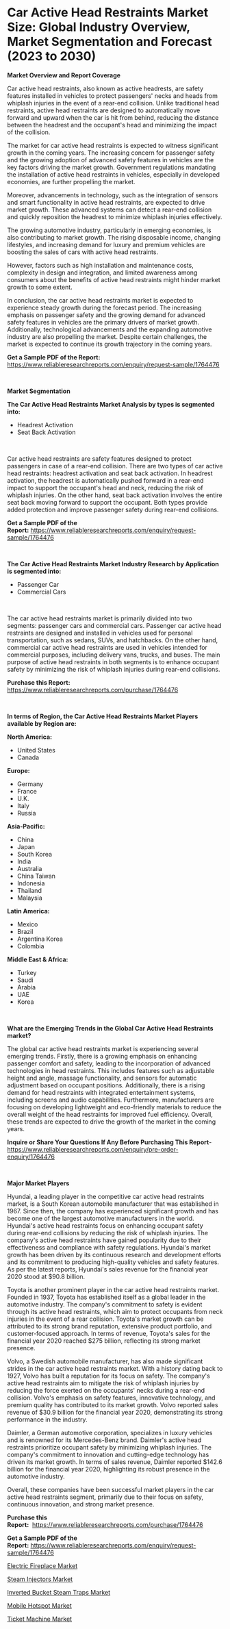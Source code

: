 <p><h1>Car Active Head Restraints Market Size: Global Industry Overview, Market Segmentation and Forecast (2023 to 2030)</h1></p><p><strong>Market Overview and Report Coverage</strong></p>
<p><p>Car active head restraints, also known as active headrests, are safety features installed in vehicles to protect passengers' necks and heads from whiplash injuries in the event of a rear-end collision. Unlike traditional head restraints, active head restraints are designed to automatically move forward and upward when the car is hit from behind, reducing the distance between the headrest and the occupant's head and minimizing the impact of the collision.</p><p>The market for car active head restraints is expected to witness significant growth in the coming years. The increasing concern for passenger safety and the growing adoption of advanced safety features in vehicles are the key factors driving the market growth. Government regulations mandating the installation of active head restraints in vehicles, especially in developed economies, are further propelling the market.</p><p>Moreover, advancements in technology, such as the integration of sensors and smart functionality in active head restraints, are expected to drive market growth. These advanced systems can detect a rear-end collision and quickly reposition the headrest to minimize whiplash injuries effectively.</p><p>The growing automotive industry, particularly in emerging economies, is also contributing to market growth. The rising disposable income, changing lifestyles, and increasing demand for luxury and premium vehicles are boosting the sales of cars with active head restraints.</p><p>However, factors such as high installation and maintenance costs, complexity in design and integration, and limited awareness among consumers about the benefits of active head restraints might hinder market growth to some extent.</p><p>In conclusion, the car active head restraints market is expected to experience steady growth during the forecast period. The increasing emphasis on passenger safety and the growing demand for advanced safety features in vehicles are the primary drivers of market growth. Additionally, technological advancements and the expanding automotive industry are also propelling the market. Despite certain challenges, the market is expected to continue its growth trajectory in the coming years.</p></p>
<p><strong>Get a Sample PDF of the Report:</strong> <a href="https://www.reliableresearchreports.com/enquiry/request-sample/1764476">https://www.reliableresearchreports.com/enquiry/request-sample/1764476</a></p>
<p>&nbsp;</p>
<p><strong>Market Segmentation</strong></p>
<p><strong>The Car Active Head Restraints Market Analysis by types is segmented into:</strong></p>
<p><ul><li>Headrest Activation</li><li>Seat Back Activation</li></ul></p>
<p>&nbsp;</p>
<p><p>Car active head restraints are safety features designed to protect passengers in case of a rear-end collision. There are two types of car active head restraints: headrest activation and seat back activation. In headrest activation, the headrest is automatically pushed forward in a rear-end impact to support the occupant's head and neck, reducing the risk of whiplash injuries. On the other hand, seat back activation involves the entire seat back moving forward to support the occupant. Both types provide added protection and improve passenger safety during rear-end collisions.</p></p>
<p><strong>Get a Sample PDF of the Report:</strong>&nbsp;<a href="https://www.reliableresearchreports.com/enquiry/request-sample/1764476">https://www.reliableresearchreports.com/enquiry/request-sample/1764476</a></p>
<p>&nbsp;</p>
<p><strong>The Car Active Head Restraints Market Industry Research by Application is segmented into:</strong></p>
<p><ul><li>Passenger Car</li><li>Commercial Cars</li></ul></p>
<p>&nbsp;</p>
<p><p>The car active head restraints market is primarily divided into two segments: passenger cars and commercial cars. Passenger car active head restraints are designed and installed in vehicles used for personal transportation, such as sedans, SUVs, and hatchbacks. On the other hand, commercial car active head restraints are used in vehicles intended for commercial purposes, including delivery vans, trucks, and buses. The main purpose of active head restraints in both segments is to enhance occupant safety by minimizing the risk of whiplash injuries during rear-end collisions.</p></p>
<p><strong>Purchase this Report:</strong>&nbsp; <a href="https://www.reliableresearchreports.com/purchase/1764476">https://www.reliableresearchreports.com/purchase/1764476</a></p>
<p>&nbsp;</p>
<p><strong>In terms of Region, the Car Active Head Restraints Market Players available by Region are:</strong></p>
<p>
    <p> <strong> North America: </strong>
        <ul>
            <li>United States</li>
            <li>Canada</li>
        </ul>
        </p> 
    <p> <strong> Europe: </strong>
        <ul>
            <li>Germany</li>
            <li>France</li>
            <li>U.K.</li>
            <li>Italy</li>
            <li>Russia</li>
        </ul>
        </p> 
    <p> <strong> Asia-Pacific: </strong>
        <ul>
            <li>China</li>
            <li>Japan</li>
            <li>South Korea</li>
            <li>India</li>
            <li>Australia</li>
            <li>China Taiwan</li>
            <li>Indonesia</li>
            <li>Thailand</li>
            <li>Malaysia</li>
        </ul>
        </p> 
    <p> <strong> Latin America: </strong>
        <ul>
            <li>Mexico</li>
            <li>Brazil</li>
            <li>Argentina Korea</li>
            <li>Colombia</li>
        </ul>
        </p> 
    <p> <strong> Middle East & Africa: </strong>
        <ul>
            <li>Turkey</li>
            <li>Saudi</li>
            <li>Arabia</li>
            <li>UAE</li>
            <li>Korea</li>
        </ul>
    </p>
    </p>
<p>&nbsp;</p>
<p><strong>What are the Emerging Trends in the Global Car Active Head Restraints market?</strong></p>
<p><p>The global car active head restraints market is experiencing several emerging trends. Firstly, there is a growing emphasis on enhancing passenger comfort and safety, leading to the incorporation of advanced technologies in head restraints. This includes features such as adjustable height and angle, massage functionality, and sensors for automatic adjustment based on occupant positions. Additionally, there is a rising demand for head restraints with integrated entertainment systems, including screens and audio capabilities. Furthermore, manufacturers are focusing on developing lightweight and eco-friendly materials to reduce the overall weight of the head restraints for improved fuel efficiency. Overall, these trends are expected to drive the growth of the market in the coming years.</p></p>
<p><strong>Inquire or Share Your Questions If Any Before Purchasing This Report</strong>- <a href="https://www.reliableresearchreports.com/enquiry/pre-order-enquiry/1764476">https://www.reliableresearchreports.com/enquiry/pre-order-enquiry/1764476</a></p>
<p>&nbsp;</p>
<p><strong>Major Market Players</strong></p>
<p><p>Hyundai, a leading player in the competitive car active head restraints market, is a South Korean automobile manufacturer that was established in 1967. Since then, the company has experienced significant growth and has become one of the largest automotive manufacturers in the world. Hyundai's active head restraints focus on enhancing occupant safety during rear-end collisions by reducing the risk of whiplash injuries. The company's active head restraints have gained popularity due to their effectiveness and compliance with safety regulations. Hyundai's market growth has been driven by its continuous research and development efforts and its commitment to producing high-quality vehicles and safety features. As per the latest reports, Hyundai's sales revenue for the financial year 2020 stood at $90.8 billion.</p><p>Toyota is another prominent player in the car active head restraints market. Founded in 1937, Toyota has established itself as a global leader in the automotive industry. The company's commitment to safety is evident through its active head restraints, which aim to protect occupants from neck injuries in the event of a rear collision. Toyota's market growth can be attributed to its strong brand reputation, extensive product portfolio, and customer-focused approach. In terms of revenue, Toyota's sales for the financial year 2020 reached $275 billion, reflecting its strong market presence.</p><p>Volvo, a Swedish automobile manufacturer, has also made significant strides in the car active head restraints market. With a history dating back to 1927, Volvo has built a reputation for its focus on safety. The company's active head restraints aim to mitigate the risk of whiplash injuries by reducing the force exerted on the occupants' necks during a rear-end collision. Volvo's emphasis on safety features, innovative technology, and premium quality has contributed to its market growth. Volvo reported sales revenue of $30.9 billion for the financial year 2020, demonstrating its strong performance in the industry.</p><p>Daimler, a German automotive corporation, specializes in luxury vehicles and is renowned for its Mercedes-Benz brand. Daimler's active head restraints prioritize occupant safety by minimizing whiplash injuries. The company's commitment to innovation and cutting-edge technology has driven its market growth. In terms of sales revenue, Daimler reported $142.6 billion for the financial year 2020, highlighting its robust presence in the automotive industry.</p><p>Overall, these companies have been successful market players in the car active head restraints segment, primarily due to their focus on safety, continuous innovation, and strong market presence.</p></p>
<p><strong>Purchase this Report:</strong>&nbsp;&nbsp;<a href="https://www.reliableresearchreports.com/purchase/1764476">https://www.reliableresearchreports.com/purchase/1764476</a></p>
<p></p>
<p><strong>Get a Sample PDF of the Report:</strong>&nbsp;<a href="https://www.reliableresearchreports.com/enquiry/request-sample/1764476">https://www.reliableresearchreports.com/enquiry/request-sample/1764476</a></p>
<p><p><a href="https://www.linkedin.com/pulse/electric-fireplace-market-size-growth-forecast-from-2023-z18be/">Electric Fireplace Market</a></p><p><a href="https://www.linkedin.com/pulse/steam-injectors-market-research-report-unlocks-analysis-xrkve/">Steam Injectors Market</a></p><p><a href="https://www.linkedin.com/pulse/inverted-bucket-steam-traps-market-size-2023-2030-global-4jbce/">Inverted Bucket Steam Traps Market</a></p><p><a href="https://medium.com/@damorgan64868/mobile-hotspot-market-size-market-outlook-and-market-forecast-2023-to-2030-6e090529292e">Mobile Hotspot Market</a></p><p><a href="https://medium.com/@fitanstorm7845/ticket-machine-market-share-evolution-and-market-growth-trends-2023-2030-9a904746a152">Ticket Machine Market</a></p></p>